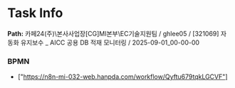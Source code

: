 # Task Info

**Path:** 카페24(주)\본사사업장\[CG]MI본부\EC기술지원팀 / ghlee05 / [321069] 자동화 유지보수 _ AICC 공용 DB 적재 모니터링 / 2025-09-01_00-00-00

### BPMN
- ["https://n8n-mi-032-web.hanpda.com/workflow/Qyftu679tqkLGCVF"]

